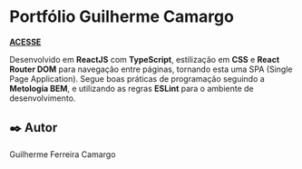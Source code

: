 # Portfólio Guilherme Camargo

[**ACESSE**](https://portfolio-pink-omega-63.vercel.app/)

Desenvolvido em **ReactJS** com **TypeScript**, estilização em **CSS** e **React Router DOM** para navegação entre páginas,
tornando esta uma SPA (Single Page Application). Segue boas práticas de programação seguindo a **Metologia BEM**, e
utilizando as regras **ESLint** para o ambiente de desenvolvimento.

## ✒️ Autor

Guilherme Ferreira Camargo
